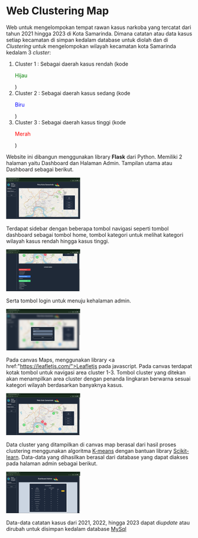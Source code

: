 # Web Clustering Map

Web untuk mengelompokan tempat rawan kasus narkoba yang tercatat dari tahun 2021 hingga 2023 di Kota Samarinda. Dimana catatan atau data kasus setiap kecamatan di simpan kedalam database untuk diolah dan di <i>Clustering</i> untuk mengelompokan wilayah kecamatan kota Samarinda kedalam 3 <i>cluster</i>:
1. Cluster 1 : Sebagai daerah kasus rendah (kode <p style="Color : green;"> Hijau </p>)
2. Cluster 2 : Sebagai daerah kasus sedang (kode <p style="Color : blue;">Biru</p>)
3. Cluster 3 : Sebagai daerah kasus tinggi (kode <p style="Color : red;">Merah</p>)

Website ini dibangun menggunakan library <b>Flask</b> dari Python. Memiliki 2 halaman yaitu Dashboard dan Halaman Admin. Tampilan utama atau Dashboard sebagai berikut.

<img src="images/map.png" width="200px">

Terdapat sidebar dengan beberapa tombol navigasi seperti tombol dashboard sebagai tombol home, tombol kategori untuk melihat kategori wilayah kasus rendah hingga kasus tinggi.

<img src="images/kategori.png" width="200px">

Serta tombol login untuk menuju kehalaman admin.

<img src="images/login.png" width="200px">

Pada canvas Maps, menggunakan library <a href:"https://leafletjs.com/">Leafletjs</a> pada javascript. Pada canvas terdapat kotak tombol untuk navigasi area cluster 1-3. Tombol cluster yang ditekan akan menampilkan area cluster dengan penanda lingkaran berwarna sesuai kategori wilayah berdasarkan banyaknya kasus.

<img src="images/cluster.png" width="200px">

Data cluster yang ditampilkan di canvas map berasal dari hasil proses clustering menggunakan algoritma <a href="https://medium.com/@afrizalfir/kmeans-clustering-dan-implementasinya-5e967dc604cf">K-means</a> dengan bantuan library <a  href="https://scikit-learn.org/stable/">Scikit-learn</a>. Data-data yang dihasilkan berasal dari database yang dapat diakses pada halaman admin sebagai berikut.

<img src="images/admin.png" width="200px">

Data-data catatan kasus dari 2021, 2022, hingga 2023 dapat di<i>update</i> atau dirubah untuk disimpan kedalam database <a href="https://www.mysql.com/">MySql</a> 

